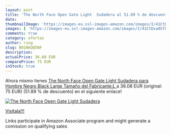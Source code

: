 ```yaml
---
layout: post
title: 'The North Face Open Gate Light  Sudadera al 51.89 % de descuento'
date: 
thumbnailImage: 'https://images-eu.ssl-images-amazon.com/images/I/41CtDxa05fL._SL200_.jpg'
images: [ 'https://images-eu.ssl-images-amazon.com/images/I/41CtDxa05fL._SL200_.jpg' ]
comments: true
category: ofertas
author: ring
slug: B01N6QQ5NF
description:
actualPrice: 36.08 EUR
comparePrice: 75 EUR
inStock: true
---
```


Ahora mismo tienes [The North Face Open Gate Light  Sudadera para Hombre  Negro  Black   Large  Tamaño del Fabricante:L ](https://www.amazon.es/dp/B01N6QQ5NF/?tag=tolees-21) a 36.08 EUR (original: 75 EUR) (51.89 %  de descuento) en el siguiente enlace!

[![The North Face Open Gate Light  Sudadera](https://images-eu.ssl-images-amazon.com/images/I/41CtDxa05fL._SL200_.jpg)](https://www.amazon.es/dp/B01N6QQ5NF/?tag=tolees-21)

[Visítala!!!](https://www.amazon.es/dp/B01N6QQ5NF/?tag=tolees-21)

Links participate in Amazon Associate program and might generate a comission on qualifying sales
